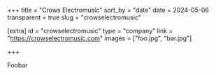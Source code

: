 +++
title = "Crows Electromusic"
sort_by = "date"
date = 2024-05-06
transparent = true
slug = "crowselectromusic"

[extra]
id = "crowselectromusic"
type = "company"
link = "https://crowselectromusic.com"
images = ["foo.jpg", "bar.jpg"]

+++

Foobar